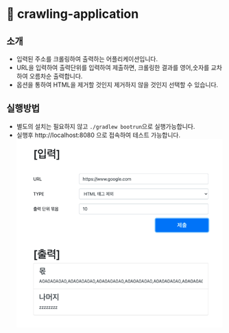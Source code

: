 # 🚀 crawling-application

## 소개

- 입력된 주소를 크롤링하여 출력하는 어플리케이션입니다.
- URL을 입력하여 출력단위를 입력하여 제출하면, 크롤링한 결과를 영어,숫자를 교차하여 오름차순 출력합니다.
- 옵션을 통하여 HTML을 제거할 것인지 제거하지 않을 것인지 선택할 수 있습니다.

## 실행방법

- 별도의 설치는 필요하지 않고 ```./gradlew bootrun```으로 실행가능합니다.
- 실행후 http://localhost:8080 으로 접속하여 테스트 가능합니다.
  ![스크린샷](./assets/screenshot.png)




